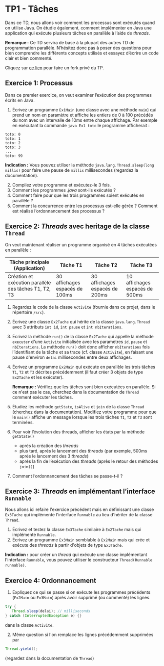 # TP1 - Tâches

Dans ce TD, nous allons voir comment les processus sont exécutés quand on utilise Java. On étudie également, comment implémenter en Java une application qui exécute plusieurs tâches en parallèle à l’aide de _threads_.

**Remarque :** Ce TD servira de base à la plupart des autres TD de programmation parallèle. N’hésitez donc pas à poser des questions pour bien comprendre les différents concepts utilisés et essayez d’écrire un code clair et bien commenté.

Cliquez sur [ce lien](https://classroom.github.com/a/5Q4yfT5a) pour faire un fork privé du TP.

## Exercice 1: Processus

Dans ce premier exercice, on veut examiner l’exécution des programmes écrits en Java.

  1. Écrivez un programme `Ex1Main` (une classe avec une méthode `main`) qui prend un nom en paramètre et affiche les entiers de 0 à 100 précédés du nom avec un intervalle de 10ms entre chaque affichage.
    Par exemple en exécutant la commande `java Ex1 toto` le programme afficherait :
```
toto: 0
toto: 1
toto: 2
toto: 3
...
toto: 99
```
**Indication :** Vous pouvez utiliser la méthode `java.lang.Thread.sleep(long millis)` pour faire une pause de `millis` millisecondes (regardez la documentation).

  2. Compilez votre programme et exécutez-le 3 fois.
  3. Comment les programmes _.java_ sont-ils exécutés ?
  4. Comment faire pour que les trois programmes soient exécutés en parallèle ?
  5. Comment la concurrence entre les processus est-elle gérée ? Comment est réalisé l’ordonnancement des processus ?


## Exercice 2: _Threads_ avec heritage de la classe `Thread`

On veut maintenant réaliser un programme organisé en 4 tâches exécutées en parallèle :

| Tâche principale (Application) | Tâche T1 | Tâche T2 | Tâche T3 |
|--------------------------------|----------|----------|----------|
| Création et exécution parallèle<br>des tâches T1, T2, T3 | 30 affichages<br>espacés de 100ms | 30 affichages<br>espacés de 200ms | 10 affichages<br>espacés de 500ms |

1. Regardez le code de la classe `Activite` (fournie dans ce projet, dans le répertoire `/src`).
2. Écrivez une classe `Ex2Tache` qui hérite de la classe `java.lang.Thread` avec 3 attributs `int id`, `int pause` et `int nbIterations`.
3. Écrivez la méthode `run()` de la classe `Ex2Tache` qui appelle la méthode `executer` d'une `Activite` initialisée avec les paramètres `id`, `pause` et `nbIterations`. La méthode `run()` doit donc afficher `nbIterations` fois l’identifiant de la tâche et sa trace (cf. classe `Activite`), en faisant une pause d'environ `delai` millisecondes entre deux affichages.
4. Écrivez un programme `Ex2Main` qui exécute en parallèle les trois tâches `T1`, `T2` et `T3` décrites précédemment (il faut créer 3 objets de type `Ex2Tache` et les exécuter).

    **Remarque :** Vérifiez que les tâches sont bien exécutées en parallèle. Si ce n'est pas le cas, cherchez dans la documentation de `Thread` comment exécuter les tâches.
5. Étudiez les méthode `getState`, `isAlive` et `join` de la classe `Thread` (cherchez dans la documentation). Modifiez votre programme pour que le `main()` affiche un message lorsque les trois tâches `T1`, `T2` et `T3` sont terminées.
6. Pour voir l’évolution des threads, afficher les états par la méthode `getState()`
   - après la création des _threads_
   - plus tard, après le lancement des _threads_ (par exemple, 500ms après le lancement des 3 _threads_)
   - après la fin de l’exécution des _threads_ (après le retour des méthodes `join()`)
7. Comment l’ordonnancement des tâches se passe-t-il ?


## Exercice 3: _Threads_ en implémentant l’interface `Runnable`

Nous allons ici refaire l'exercice précédent mais en définissant une classe `Ex3Tache` qui implémente l'interface `Runnable` au lieu d'hériter de la classe `Thread`.

1. Écrivez et testez la classe `Ex3Tache` similaire à `Ex2Tache` mais qui implémente `Runnable`.
2. Écrivez un programme `Ex3Main` semblable à `Ex2Main` mais qui crée et exécute des _threads_ à partir d'objets de type `Ex3Tache`.

**Indication :** pour créer un _thread_ qui exécute une classe implémentant l'interface `Runnable`, vous pouvez utiliser le constructeur `Thread(Runnable runnable)`.


## Exercice 4: Ordonnancement

1. Expliquez ce qui se passe si on exécute les programmes précédents (`Ex2Main` ou `Ex3Main`) après avoir supprimé (ou commenté) les lignes 
```java
try {
   Thread.sleep(delai); // milliseconds
} catch (InterruptedException e) {}
```
dans la classe `Activite`.

2. Même question si l'on remplace les lignes précédemment supprimées par
```java
Thread.yield();
```
(regardez dans la documentation de `Thread`)
